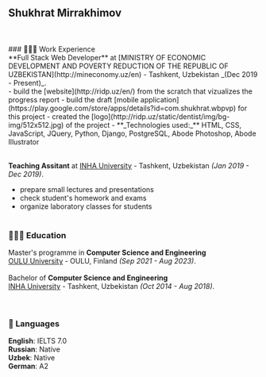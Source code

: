 ## Shukhrat Mirrakhimov<br>
<br>
<br>
### 👩🏼‍💻 Work Experience<br>
**Full Stack Web Developer** at [MINISTRY OF ECONOMIC DEVELOPMENT AND POVERTY
REDUCTION OF THE REPUBLIC OF UZBEKISTAN](http://mineconomy.uz/en) - Tashkent, Uzbekistan _(Dec 2019 - Present)_.<br>
  - build the [website](http://ridp.uz/en/) from the scratch that vizualizes the progress report
  - build the draft [mobile application](https://play.google.com/store/apps/details?id=com.shukhrat.wbpvp) for this project
  - created the [logo](http://ridp.uz/static/dentist/img/bg-img/512x512.jpg) of the project
  - **_Technologies used:_** HTML, CSS, JavaScript, JQuery, Python, Django, PostgreSQL, Abode Photoshop, Abode Illustrator<br><br>
  
**Teaching Assitant** at [INHA University](https://inha.uz/) - Tashkent, Uzbekistan _(Jan 2019 - Dec 2019)_.<br>
  - prepare small lectures and presentations
  - check student's homework and exams
  - organize laboratory classes for students<br><br>
  
### 👩🏼‍🎓 Education
Master's programme in **Computer Science and Engineering**<br>
[OULU University](https://www.oulu.fi/en) - OULU, Finland _(Sep 2021 - Aug 2023)_.<br>
<br>
Bachelor of **Computer Science and Engineering**<br>
[INHA University](https://inha.uz/) - Tashkent, Uzbekistan _(Oct 2014 - Aug 2018)_.<br>
<br>
<br>
### 💬 Languages<br>
**English**: IELTS 7.0<br>
**Russian**: Native<br>
**Uzbek**: Native<br>
**German**: A2<br>
